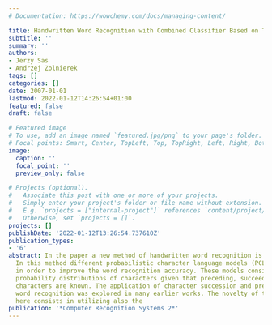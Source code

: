 ```yaml
---
# Documentation: https://wowchemy.com/docs/managing-content/

title: Handwritten Word Recognition with Combined Classifier Based on Tri-grams
subtitle: ''
summary: ''
authors:
- Jerzy Sas
- Andrzej Zolnierek
tags: []
categories: []
date: 2007-01-01
lastmod: 2022-01-12T14:26:54+01:00
featured: false
draft: false

# Featured image
# To use, add an image named `featured.jpg/png` to your page's folder.
# Focal points: Smart, Center, TopLeft, Top, TopRight, Left, Right, BottomLeft, Bottom, BottomRight.
image:
  caption: ''
  focal_point: ''
  preview_only: false

# Projects (optional).
#   Associate this post with one or more of your projects.
#   Simply enter your project's folder or file name without extension.
#   E.g. `projects = ["internal-project"]` references `content/project/deep-learning/index.md`.
#   Otherwise, set `projects = []`.
projects: []
publishDate: '2022-01-12T13:26:54.737610Z'
publication_types:
- '6'
abstract: In the paper a new method of handwritten word recognition is described.
  In this method different probabilistic character language models (PCLMs) are used
  in order to improve the word recognition accuracy. These models consist of conditional
  probability distributions of characters given that preceding, succeeding or surrounding
  characters are known. The application of character succession and precedence in
  word recognition was explored in many earlier works. The novelty of the method proposed
  here consists in utilizing also the
publication: '*Computer Recognition Systems 2*'
---
```

